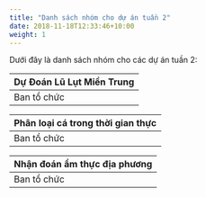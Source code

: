 ```yaml
---
title: "Danh sách nhóm cho dự án tuần 2"
date: 2018-11-18T12:33:46+10:00
weight: 1
---
```


Dưới đây là danh sách nhóm cho các dự án tuần 2:

| Dự Đoán Lũ Lụt Miền Trung|
|-----------------|
|Ban tổ chức|



| Phân loại cá trong thời gian thực|
|-----------------|
|Ban tổ chức|


| Nhận đoán ẩm thực địa phương|
|-----------------|
|Ban tổ chức|